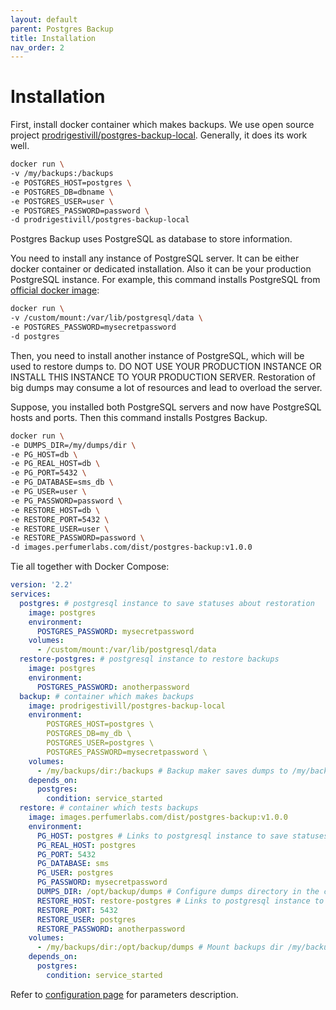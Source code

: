 ```yaml
---
layout: default
parent: Postgres Backup
title: Installation
nav_order: 2
---
```


Installation
============

First, install docker container which makes backups.
We use open source project [prodrigestivill/postgres-backup-local](https://github.com/prodrigestivill/docker-postgres-backup-local).
Generally, it does its work well.

```bash
docker run \
-v /my/backups:/backups
-e POSTGRES_HOST=postgres \
-e POSTGRES_DB=dbname \
-e POSTGRES_USER=user \
-e POSTGRES_PASSWORD=password \
-d prodrigestivill/postgres-backup-local
```

Postgres Backup uses PostgreSQL as database to store information.

You need to install any instance of PostgreSQL server.
It can be either docker container or dedicated installation.
Also it can be your production PostgreSQL instance.
For example, this command installs PostgreSQL from [official docker image](https://hub.docker.com/_/postgres):

```bash
docker run \
-v /custom/mount:/var/lib/postgresql/data \
-e POSTGRES_PASSWORD=mysecretpassword
-d postgres
```

Then, you need to install another instance of PostgreSQL, which will be used to restore dumps to.
DO NOT USE YOUR PRODUCTION INSTANCE OR INSTALL THIS INSTANCE TO YOUR PRODUCTION SERVER.
Restoration of big dumps may consume a lot of resources and lead to overload the server.

Suppose, you installed both PostgreSQL servers and now have PostgreSQL hosts and ports. Then this command installs Postgres Backup.

```bash
docker run \
-e DUMPS_DIR=/my/dumps/dir \
-e PG_HOST=db \
-e PG_REAL_HOST=db \
-e PG_PORT=5432 \
-e PG_DATABASE=sms_db \
-e PG_USER=user \
-e PG_PASSWORD=password \
-e RESTORE_HOST=db \
-e RESTORE_PORT=5432 \
-e RESTORE_USER=user \
-e RESTORE_PASSWORD=password \
-d images.perfumerlabs.com/dist/postgres-backup:v1.0.0
```

Tie all together with Docker Compose:

```yml
version: '2.2'
services:
  postgres: # postgresql instance to save statuses about restoration
    image: postgres
    environment:
      POSTGRES_PASSWORD: mysecretpassword
    volumes:
      - /custom/mount:/var/lib/postgresql/data
  restore-postgres: # postgresql instance to restore backups
    image: postgres
    environment:
      POSTGRES_PASSWORD: anotherpassword
  backup: # container which makes backups
    image: prodrigestivill/postgres-backup-local
    environment:
        POSTGRES_HOST=postgres \
        POSTGRES_DB=my_db \
        POSTGRES_USER=postgres \
        POSTGRES_PASSWORD=mysecretpassword \
    volumes:
      - /my/backups/dir:/backups # Backup maker saves dumps to /my/backups/dir on the host
    depends_on:
      postgres:
        condition: service_started
  restore: # container which tests backups
    image: images.perfumerlabs.com/dist/postgres-backup:v1.0.0
    environment:
      PG_HOST: postgres # Links to postgresql instance to save statuses about restoration
      PG_REAL_HOST: postgres
      PG_PORT: 5432
      PG_DATABASE: sms
      PG_USER: postgres
      PG_PASSWORD: mysecretpassword
      DUMPS_DIR: /opt/backup/dumps # Configure dumps directory in the container (not in the host!)
      RESTORE_HOST: restore-postgres # Links to postgresql instance to restore backups
      RESTORE_PORT: 5432
      RESTORE_USER: postgres
      RESTORE_PASSWORD: anotherpassword
    volumes:
      - /my/backups/dir:/opt/backup/dumps # Mount backups dir /my/backups/dir on the host to our container
    depends_on:
      postgres:
        condition: service_started
```

Refer to [configuration page](/images/postgres-backup/config) for parameters description.
